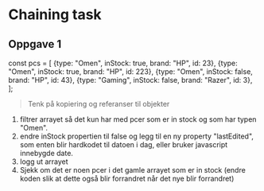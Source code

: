 # Chaining task

## Oppgave 1

const pcs = [
{type: "Omen",
inStock: true,
brand: "HP",
id: 23},
{type: "Omen",
inStock: true,
brand: "HP",
id: 223},
{type: "Omen",
inStock: false,
brand: "HP",
id: 43},
{type: "Gaming",
inStock: false,
brand: "Razer",
id: 3},
];

> Tenk på kopiering og referanser til objekter

1. filtrer arrayet så det kun har med pcer som er in stock og som har typen "Omen".
2. endre inStock propertien til false og legg til en ny property "lastEdited", som enten blir hardkodet til datoen i dag, eller bruker javascript innebygde date.
3. logg ut arrayet
4. Sjekk om det er noen pcer i det gamle arrayet som er in stock (endre koden slik at dette også blir forrandret når det nye blir forrandret)
